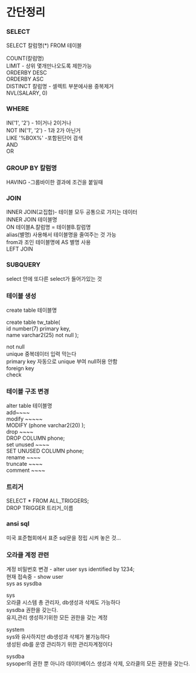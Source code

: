 # 간단정리

### SELECT
SELECT 칼럼명(*) FROM 테이블   

COUNT(칼럼명)  
LIMIT - 상위 몇개만나오도록 제한가능  
ORDERBY DESC  
ORDERBY ASC  
DISTINCT 칼럼명 - 셀렉트 부분에사용 중복제거  
NVL(SALARY, 0)

### WHERE

IN('1', '2') - 1이거나 2이거나  
NOT IN('1', '2') - 1과 2가 아닌거  
LIKE '%BOX%' -포함된단어 검색  
AND   
OR  

### GROUP BY 칼럼명
HAVING -그룹바이한 결과에 조건을 붙일때  

### JOIN

INNER JOIN(교집합)- 테이블 모두 공통으로 가지는 데이터  
INNER JOIN 테이블명  
ON 테이블A.칼럼명 = 테이블B.칼럼명  
alias(별명) 사용해서 테이블명을 줄여주는 것 가능  
from과 조인 테이블명에 AS 별명 사용  
LEFT JOIN


### SUBQUERY
select 안에 또다른 select가 들어가있는 것


### 테이블 생성
create table 테이블명  

create table tw_table(  
id number(7) primary key,  
name varchar2(25) not null );  

not null   
unique 중복데이터 입력 막는다  
primary key 자동으로 unique 부여 null허용 안함  
foreign key   
check  

### 테이블 구조 변경  
alter table 테이블명  
add~~~~  
modify ~~~~~  
MODIFY (phone varchar2(20) );  
drop ~~~~    
DROP COLUMN phone;  
set unused ~~~~  
SET UNUSED  COLUMN phone;  
rename ~~~~  
truncate ~~~~  
comment ~~~~  

### 트리거
SELECT * FROM ALL_TRIGGERS;  
DROP TRIGGER 트리거_이름


### ansi sql
미국 표준협회에서 표준 sql문을 정립 시켜 놓은 것...



### 오라클 계정 관련
계정 비밀번호 변경 - alter user sys identified by 1234;  
현재 접속중 - show user  
sys as sysdba  

sys  
오라클 시스템 총 관리자, db생성과 삭제도 가능하다  
sysdba 권한을 갖는다.  
유지,관리 생성하기위한 모든 권한을 갖는 계정  

system  
sys와 유사하지만 db생성과 삭제가 불가능하다  
생성된 db를 운영 관리하기 위한 관리자계정이다  

sysdba  
sysoper의 권한 뿐 아니라 데이터베이스 생성과 삭제, 오라클의 모든 권한을 갖는다.  
